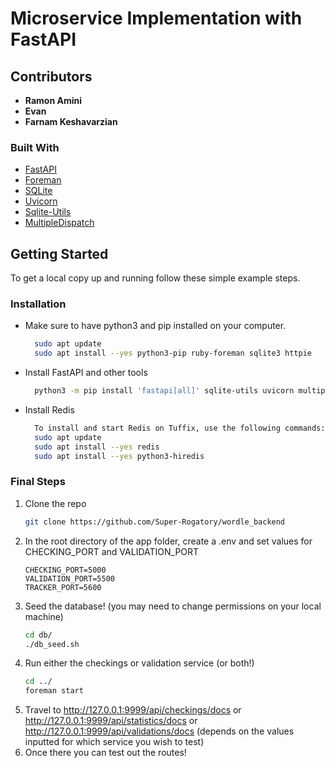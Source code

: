 # Microservice Implementation with FastAPI

<!-- ABOUT THE PROJECT -->
## Contributors
- **Ramon Amini**
- **Evan**
- **Farnam Keshavarzian**

### Built With

* [FastAPI](https://fastapi.tiangolo.com/)
* [Foreman](https://pypi.org/project/foreman/)
* [SQLite](https://www.sqlite.org/index.html)
* [Uvicorn](https://www.uvicorn.org/)
* [Sqlite-Utils](https://pypi.org/project/sqlite-utils/)
* [MultipleDispatch](https://pypi.org/project/multipledispatch/)

<!-- GETTING STARTED -->
## Getting Started

To get a local copy up and running follow these simple example steps.

### Installation

* Make sure to have python3 and pip installed on your computer.
  ```sh
    sudo apt update
    sudo apt install --yes python3-pip ruby-foreman sqlite3 httpie
  ```

* Install FastAPI and other tools
  ```sh
    python3 -m pip install 'fastapi[all]' sqlite-utils uvicorn multipledispatch pydantic
  ```

* Install Redis
  ```sh
    To install and start Redis on Tuffix, use the following commands:
    sudo apt update
    sudo apt install --yes redis
    sudo apt install --yes python3-hiredis
  ```


### Final Steps

1. Clone the repo
   ```sh
   git clone https://github.com/Super-Rogatory/wordle_backend
   ```
2. In the root directory of the app folder, create a .env and set values for CHECKING_PORT and VALIDATION_PORT
    ```
    CHECKING_PORT=5000
    VALIDATION_PORT=5500
    TRACKER_PORT=5600
    ```
3. Seed the database! (you may need to change permissions on your local machine)
   ```sh
   cd db/
   ./db_seed.sh
   ```    
4. Run either the checkings or validation service (or both!)
   ```sh
   cd ../
   foreman start
   ```
5. Travel to http://127.0.0.1:9999/api/checkings/docs or http://127.0.0.1:9999/api/statistics/docs or http://127.0.0.1:9999/api/validations/docs (depends on the values inputted for which service you wish to test)
6. Once there you can test out the routes!








